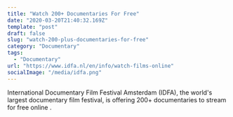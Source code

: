 ```yaml
---
title: "Watch 200+ Documentaries For Free"
date: "2020-03-20T21:40:32.169Z"
template: "post"
draft: false
slug: "watch-200-plus-documentaries-for-free"
category: "Documentary"
tags:
  - "Documentary"
url: "https://www.idfa.nl/en/info/watch-films-online"
socialImage: "/media/idfa.png"
---
```

International Documentary Film Festival Amsterdam (IDFA), the world's largest documentary film festival, is offering 200+ documentaries to stream for free online . 